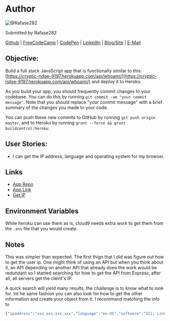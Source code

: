 # Author
![@Rafase282](https://avatars0.githubusercontent.com/Rafase282?&s=128)

Submitted by Rafase282

[Github](https://github.com/Rafase282) | [FreeCodeCamp](http://www.freecodecamp.com/rafase282) | [CodePen](http://codepen.io/Rafase282/) | [LinkedIn](https://www.linkedin.com/in/rafase282) | [Blog/Site](https://rafase282.wordpress.com/) | [E-Mail](mailto:rafase282@gmail.com)

## Objective:
Build a full stack JavaScript app that is functionally similar to this: [https://cryptic-ridge-9197.herokuapp.com/api/whoami/](https://cryptic-ridge-9197.herokuapp.com/api/whoami/) and deploy it to Heroku.

As you build your app, you should frequently commit changes to your codebase. You can do this by running `git commit -am "your commit message"`. Note that you should replace "your commit message" with a brief summary of the changes you made to your code.

You can push these new commits to GitHub by running `git push origin master`, and to Heroku by running `grunt --force && grunt buildcontrol:heroku`.

## User Stories:
- I can get the IP address, language and operating system for my browser.

## Links
- [App Repo](https://github.com/Rafase282/header-parser)
- [App Link](https://header-parser.herokuapp.com/)
- [Get IP](http://stackoverflow.com/questions/10849687/express-js-how-to-get-remote-client-address)

## Environment Variables
While heroku can use them as is, cloud9 needs extra work to get them from the `.env` file that you would create.

## Notes
This was simpler than expected. The first thign that I did was figure out how to get the user ip. One might think of using an API but when you think about it, an API depending on another API that already does the work would be redundant so I started searching for how to get the API from Express, after all, all servers get the cleint's IP.

A quick search will yield many results, the challenge is to know what to look for. Int he same fashion you can also look for how to get the other information and create your object from it. I recommand matching the info to

```js
{"ipaddress":"xxx.xxx.xxx.xxx","language":"en-US","software":"X11; Linux x86_64"}
```
